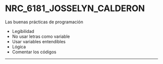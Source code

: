 # NRC_6181_JOSSELYN_CALDERON

Las buenas prácticas de programación
* Legibilidad
* No usar letras como variable
* Usar variables entendibles
* Lógica
* Comentar los códigos
-------------
